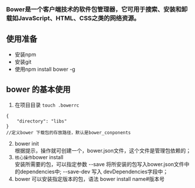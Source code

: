 ### Bower是一个客户端技术的软件包管理器，它可用于搜索、安装和卸载如JavaScript、HTML、CSS之类的网络资源。
## 使用准备
- 安装npm
- 安装git
- 使用npm install bower -g
## bower 的基本使用
1. 在项目目录 `touch .bowerrc`
```
{
    "directory": "libs"
}
//定义bower 下载包的存放路径，默认是bower_conponents
```
2. bower init   
根据提示，操作就可创建一个，bower.json文件，这个文件是管理包依赖的；
3. `核心操作`bower install  
安装所需要的包，可以指定参数
--save 将所安装的包写入bower.json文件中的dependencies中;
--save-dev 写入 devDependencies字段中；
4. bower 可以安装指定版本的包，语法 bower install name#版本号
